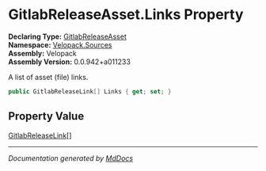 ﻿<!--  
  <auto-generated>   
    The contents of this file were generated by a tool.  
    Changes to this file may be list if the file is regenerated  
  </auto-generated>   
-->

# GitlabReleaseAsset.Links Property

**Declaring Type:** [GitlabReleaseAsset](../index.md)  
**Namespace:** [Velopack.Sources](../../index.md)  
**Assembly:** Velopack  
**Assembly Version:** 0.0.942+a011233

A list of asset (file) links.

```csharp
public GitlabReleaseLink[] Links { get; set; }
```

## Property Value

[GitlabReleaseLink](../../GitlabReleaseLink/index.md)\[\]

___

*Documentation generated by [MdDocs](https://github.com/ap0llo/mddocs)*
